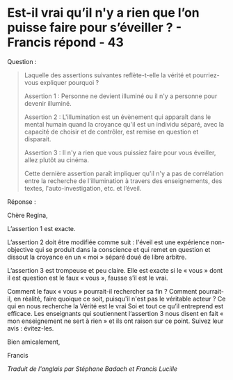 # Est-il vrai qu’il n'y a rien que l’on puisse faire pour s’éveiller ? - Francis répond - 43

Question : 

>Laquelle des assertions suivantes reflète-t-elle la vérité et pourriez-vous expliquer pourquoi ? 
>
>Assertion 1 : Personne ne devient illuminé ou il n'y a personne pour devenir illuminé. 
>
>Assertion 2 : L'illumination est un évènement qui apparaît dans le mental humain quand la croyance qu'il est un individu séparé, avec la capacité de choisir et de contrôler, est remise en question et disparait. 
>
>Assertion 3 : Il n'y a rien que vous puissiez faire pour vous éveiller, allez plutôt au cinéma. 
>
>Cette dernière assertion paraît impliquer qu'il n'y a pas de corrélation entre la recherche de l'illumination à travers des enseignements, des textes, l'auto-investigation, etc. et l’éveil. 

Réponse : 

Chère Regina, 

L’assertion 1 est exacte. 

L’assertion 2 doit être modifiée comme suit : l'éveil est une expérience non-objective qui se produit dans la conscience et qui remet en question et dissout la croyance en un « moi » séparé doué de libre arbitre. 

L’assertion 3 est trompeuse et peu claire. Elle est exacte si le « vous » dont il est question est le faux « vous », fausse s’il est le vrai. 

Comment le faux « vous » pourrait-il rechercher sa fin ? Comment pourrait-il, en réalité, faire quoique ce soit, puisqu'il n'est pas le véritable acteur ? Ce qui en nous recherche la Vérité est le vrai Soi et tout ce qu’il entreprend est efficace. Les enseignants qui soutiennent l‘assertion 3 nous disent en fait « mon enseignement ne sert à rien » et ils ont raison sur ce point. Suivez leur avis : évitez-les. 

Bien amicalement, 

Francis 

_Traduit de l'anglais par Stéphane Badach et Francis Lucille_

